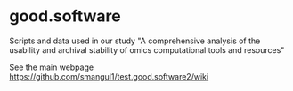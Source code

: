 # good.software
Scripts and data used in our study "A comprehensive analysis of the usability and archival stability of omics computational tools and resources"


See the main webpage https://github.com/smangul1/test.good.software2/wiki
